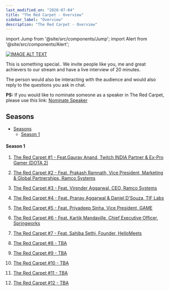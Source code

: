 ```yaml
---
last_modified_on: "2020-07-04"
title: "The Red Carpet - Overview"
sidebar_label: "Overview"
description: "The Red Carpet - Overview"
---
```


import Jump from '@site/src/components/Jump';
import Alert from '@site/src/components/Alert';

[![IMAGE ALT TEXT](/img/TheRedCarpet.png)](https://www.youtube.com/playlist?list=PLk3IxQI7FqsVw13IqG8Csud2d-k1n57dp "The Red Carpet Series from Timecampus")

This is something special.. We invite people like you, me and great achievers to our stream and have a live interview of 20 minutes.

The person would also be interacting with the audience and would also reply to the questions you ask in chat.

**PS:** If you would like to nominate someone as a speaker in The Red Carpet, please use this link: [Nominate Speaker](https://forms.gle/fXXLeEy9434wbsFu6)

## Seasons

- [Seasons](#seasons)
    - [Season 1](#season-1)

#### Season 1

1. [The Red Carpet #1 - Feat.Gaurav Anand, Twitch INDIA Partner & Ex-Pro Gamer (DOTA 2)](Season-1/TRC-S01E01/README.md)

2. [The Red Carpet #2 - Feat. Prakash Ramnath, Vice President, Marketing & Global Partnerships, Ramco Systems](Season-1/TRC-S01E02/README.md)

3. [The Red Carpet #3 - Feat. Virender Aggarwal, CEO, Ramco Systems](Season-1/TRC-S01E03/README.md)

4. [The Red Carpet #4 - Feat. Pranay Aggarwal & Daniel D'Souza, TIF Labs](Season-1/TRC-S01E04/README.md)

5. [The Red Carpet #5 - Feat. Priyadeep Sinha, Vice President, GAME](Season-1/TRC-S01E05/README.md)

6. [The Red Carpet #6 - Feat. Kartik Mandaville, Chief Executive Officer, Springworks](Season-1/TRC-S01E06/README.md)

7. [The Red Carpet #7 - Feat. Sahiba Sethi, Founder, HelloMeets](Season-1/TRC-S01E07/README.md)

8. [The Red Carpet #8 - TBA](Season-1/TRC-S01E08/README.md)

9. [The Red Carpet #9 - TBA](Season-1/TRC-S01E09/README.md)

10. [The Red Carpet #10 - TBA](Season-1/TRC-S01E10/README.md)

11. [The Red Carpet #11 - TBA](Season-1/TRC-S01E11/README.md)

12. [The Red Carpet #12 - TBA](Season-1/TRC-S01E12/README.md)